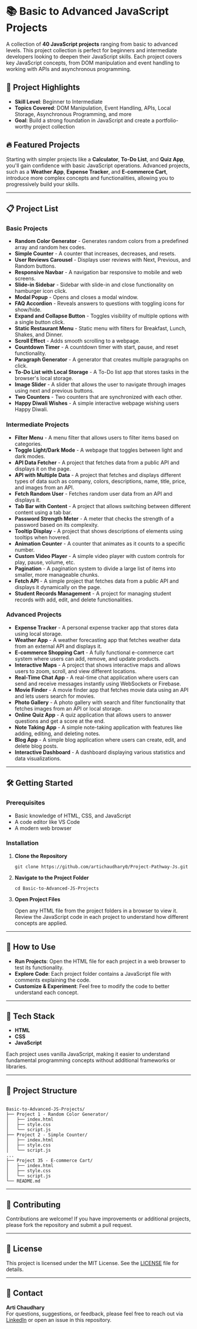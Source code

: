 
<h1>📚 Basic to Advanced JavaScript Projects</h1>

<p>
  A collection of <strong>40 JavaScript projects</strong> ranging from basic to advanced levels.
  This project collection is perfect for beginners and intermediate developers looking to deepen their JavaScript skills. 
  Each project covers key JavaScript concepts, from DOM manipulation and event handling to working with APIs and asynchronous programming.
</p>

<h2>🌟 Project Highlights</h2>
<ul>
  <li><strong>Skill Level</strong>: Beginner to Intermediate</li>
  <li><strong>Topics Covered</strong>: DOM Manipulation, Event Handling, APIs, Local Storage, Asynchronous Programming, and more</li>
  <li><strong>Goal</strong>: Build a strong foundation in JavaScript and create a portfolio-worthy project collection</li>
</ul>

<h2>🔥 Featured Projects</h2>
<p>Starting with simpler projects like a <strong>Calculator</strong>, <strong>To-Do List</strong>, and <strong>Quiz App</strong>, you'll gain confidence with basic JavaScript operations. Advanced projects, such as a <strong>Weather App</strong>, <strong>Expense Tracker</strong>, and <strong>E-commerce Cart</strong>, introduce more complex concepts and functionalities, allowing you to progressively build your skills.</p>

<hr>

<h2>📋 Project List</h2>

<h3>Basic Projects</h3>

<ul>
  <li><strong>Random Color Generator</strong> - Generates random colors from a predefined array and random hex codes.</li>
  <li><strong>Simple Counter</strong> - A counter that increases, decreases, and resets.</li>
  <li><strong>User Reviews Carousel</strong> - Displays user reviews with Next, Previous, and Random buttons.</li>
  <li><strong>Responsive Navbar</strong> - A navigation bar responsive to mobile and web screens.</li>
  <li><strong>Slide-in Sidebar</strong> - Sidebar with slide-in and close functionality on hamburger icon click.</li>
  <li><strong>Modal Popup</strong> - Opens and closes a modal window.</li>
  <li><strong>FAQ Accordion</strong> - Reveals answers to questions with toggling icons for show/hide.</li>
  <li><strong>Expand and Collapse Button</strong> - Toggles visibility of multiple options with a single button click.</li>
  <li><strong>Static Restaurant Menu</strong> - Static menu with filters for Breakfast, Lunch, Shakes, and Dinner.</li>
  <li><strong>Scroll Effect</strong> - Adds smooth scrolling to a webpage.</li>
  <li><strong>Countdown Timer</strong> - A countdown timer with start, pause, and reset functionality.</li>
  <li><strong>Paragraph Generator</strong> - A generator that creates multiple paragraphs on click.</li>
  <li><strong>To-Do List with Local Storage</strong> - A To-Do list app that stores tasks in the browser's local storage.</li>
  <li><strong>Image Slider</strong> - A slider that allows the user to navigate through images using next and previous buttons.</li>
  <li><strong>Two Counters</strong> - Two counters that are synchronized with each other.</li>
  <li><strong>Happy Diwali Wishes</strong> - A simple interactive webpage wishing users Happy Diwali.</li>
</ul>

<h3>Intermediate Projects</h3>
<ul>
  <li><strong>Filter Menu</strong> - A menu filter that allows users to filter items based on categories.</li>
  <li><strong>Toggle Light/Dark Mode</strong> - A webpage that toggles between light and dark modes.</li>
  <li><strong>API Data Fetcher</strong> - A project that fetches data from a public API and displays it on the page.</li>
  <li><strong>API with Multiple Data</strong> - A project that fetches and displays different types of data such as company, colors, descriptions, name, title, price, and images from an API.</li>
  <li><strong>Fetch Random User</strong> - Fetches random user data from an API and displays it.</li>
  <li><strong>Tab Bar with Content</strong> - A project that allows switching between different content using a tab bar.</li>
  <li><strong>Password Strength Meter</strong> - A meter that checks the strength of a password based on its complexity.</li>
  <li><strong>Tooltip Display</strong> - A project that shows descriptions of elements using tooltips when hovered.</li>
  <li><strong>Animation Counter</strong> - A counter that animates as it counts to a specific number.</li>
  <li><strong>Custom Video Player</strong> - A simple video player with custom controls for play, pause, volume, etc.</li>
  <li><strong>Pagination</strong> - A pagination system to divide a large list of items into smaller, more manageable chunks.</li>
  <li><strong>Fetch API</strong> - A simple project that fetches data from a public API and displays it dynamically on the page.</li>
  <li><strong>Student Records Management</strong> - A project for managing student records with add, edit, and delete functionalities.</li>
</ul>

<h3>Advanced Projects</h3>
<ul>
  <li><strong>Expense Tracker</strong> - A personal expense tracker app that stores data using local storage.</li>
  <li><strong>Weather App</strong> - A weather forecasting app that fetches weather data from an external API and displays it.</li>
  <li><strong>E-commerce Shopping Cart</strong> - A fully functional e-commerce cart system where users can add, remove, and update products.</li>
  <li><strong>Interactive Maps</strong> - A project that shows interactive maps and allows users to zoom, scroll, and view different locations.</li>
  <li><strong>Real-Time Chat App</strong> - A real-time chat application where users can send and receive messages instantly using WebSockets or Firebase.</li>
  <li><strong>Movie Finder</strong> - A movie finder app that fetches movie data using an API and lets users search for movies.</li>
  <li><strong>Photo Gallery</strong> - A photo gallery with search and filter functionality that fetches images from an API or local storage.</li>
  <li><strong>Online Quiz App</strong> - A quiz application that allows users to answer questions and get a score at the end.</li>
  <li><strong>Note Taking App</strong> - A simple note-taking application with features like adding, editing, and deleting notes.</li>
  <li><strong>Blog App</strong> - A simple blog application where users can create, edit, and delete blog posts.</li>
  <li><strong>Interactive Dashboard</strong> - A dashboard displaying various statistics and data visualizations.</li>
</ul>

<hr>
<h2>🛠️ Getting Started</h2>
<h3>Prerequisites</h3>
<ul>
  <li>Basic knowledge of HTML, CSS, and JavaScript</li>
  <li>A code editor like VS Code</li>
  <li>A modern web browser</li>
</ul>

<h3>Installation</h3>
<ol>
  <li><strong>Clone the Repository</strong>
    <pre><code>git clone https://github.com/artichaudhary0/Project-Pathway-Js.git</code></pre>
  </li>
  <li><strong>Navigate to the Project Folder</strong>
    <pre><code>cd Basic-to-Advanced-JS-Projects</code></pre>
  </li>
  <li><strong>Open Project Files</strong>
    <p>Open any HTML file from the project folders in a browser to view it. Review the JavaScript code in each project to understand how different concepts are applied.</p>
  </li>
</ol>

<hr>

<h2>🚀 How to Use</h2>
<ul>
  <li><strong>Run Projects</strong>: Open the HTML file for each project in a web browser to test its functionality.</li>
  <li><strong>Explore Code</strong>: Each project folder contains a JavaScript file with comments explaining the code.</li>
  <li><strong>Customize & Experiment</strong>: Feel free to modify the code to better understand each concept.</li>
</ul>

<hr>

<h2>🤖 Tech Stack</h2>
<ul>
  <li><strong>HTML</strong></li>
  <li><strong>CSS</strong></li>
  <li><strong>JavaScript</strong></li>
</ul>
<p>Each project uses vanilla JavaScript, making it easier to understand fundamental programming concepts without additional frameworks or libraries.</p>

<hr>

<h2>📂 Project Structure</h2>
<pre><code>
Basic-to-Advanced-JS-Projects/
├── Project 1 - Random Color Generator/
│   ├── index.html
│   ├── style.css
│   └── script.js
├── Project 2 - Simple Counter/
│   ├── index.html
│   ├── style.css
│   └── script.js
...
├── Project 35 - E-commerce Cart/
│   ├── index.html
│   ├── style.css
│   └── script.js
└── README.md
</code></pre>

<hr>

<h2>📑 Contributing</h2>
<p>Contributions are welcome! If you have improvements or additional projects, please fork the repository and submit a pull request.</p>

<hr>

<h2>📄 License</h2>
<p>This project is licensed under the MIT License. See the <a href="LICENSE">LICENSE</a> file for details.</p>

<hr>

<h2>💬 Contact</h2>
<p><strong>Arti Chaudhary</strong><br>
For questions, suggestions, or feedback, please feel free to reach out via <a href="https://www.linkedin.com/in/artichaudhary0/">LinkedIn</a> or open an issue in this repository.</p>

</body>

